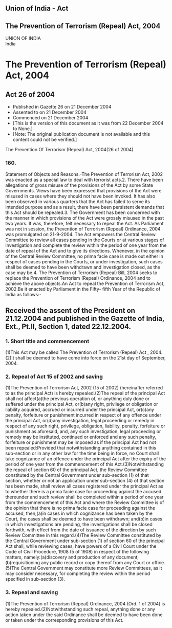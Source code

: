 ## Union of India - Act

## The Prevention of Terrorism (Repeal) Act, 2004

UNION OF INDIA  
India

# The Prevention of Terrorism (Repeal) Act, 2004

## Act 26 of 2004

  * Published in Gazette 26 on 21 December 2004 
  * Assented to on 21 December 2004 
  * Commenced on 21 December 2004 
  * [This is the version of this document as it was from 22 December 2004 to None.] 
  * [Note: The original publication document is not available and this content could not be verified.] 

The Prevention Of Terrorism (Repeal) Act, 2004(26 of 2004)

### 160.

Statement of Objects and Reasons.-The Prevention of Terrorism Act, 2002 was
enacted as a special law to deal with terrorist acts.2\. There have been
allegations of gross misuse of the provisions of the Act by some State
Governments. Views have been expressed that provisions of the Act were misused
in cases where they should not have been invoked. It has also been observed in
various quarters that the Act has failed to serve its intended purpose and as
a result, there have been persistent demands that this Act should be
repealed.3\. The Government has been concerned with the manner in which
provisions of the Act were grossly misused in the past two years. It was,
therefore, felt necessary to repeal the Act. As Parliament was not in session,
the Prevention of Terrorism (Repeal) Ordinance, 2004 was promulgated on
21-9-2004. The Act empowers the Central Review Committee to review all cases
pending in the Courts or at various stages of investigation and complete the
review within the period of one year from the date of repeal of the Act and to
give its directions. Whenever, in the opinion of the Central Review Committee,
no prima facie case is made out either in respect of cases pending in the
Courts, or under investigation, such cases shall be deemed to have been
withdrawn and investigation closed, as the case may be.4\. The Prevention of
Terrorism (Repeal) Bill, 2004 seeks to replace the Prevention of Terrorism
(Repeal) Ordinance, 2004 and to achieve the above objects.An Act to repeal the
Prevention of Terrorism Act, 2002.Be it enacted by Parliament in the Fifty-
fifth Year of the Republic of India as follows:-

Received the assent of the President on 21.12.2004 and published in the
Gazette of India, Ext., Pt.II, Section 1, dated 22.12.2004.  
---  
  
### 1. Short title and commencement

(1)This Act may be called The Prevention of Terrorism (Repeal) Act ,
2004.(2)It shall be deemed to have come into force on the 21st day of
September, 2004.

### 2. Repeal of Act 15 of 2002 and saving

(1)The Prevention of Terrorism Act, 2002 (15 of 2002) (hereinafter referred to
as the principal Act) is hereby repealed.(2)The repeal of the principal Act
shall not affect(a)the previous operation of, or anything duly done or
suffered under the principal Act, or(b)any right, privilege or obligation or
liability acquired, accrued or incurred under the principal Act, or(c)any
penalty, forfeiture or punishment incurred in respect of any offence under the
principal Act, or(d)any investigation, legal proceeding or remedy in respect
of any such right, privilege, obligation, liability, penalty, forfeiture or
punishment as aforesaid, and, any such investigation, legal proceeding or
remedy may be instituted, continued or enforced and any such penalty,
forfeiture or punishment may be imposed as if the principal Act had not been
repealed:Provided that notwithstanding anything contained in this sub-section
or in any other law for the time being in force, no Court shall take
cognizance of an offence under the principal Act after the expiry of the
period of one year from the commencement of this Act.(3)Notwithstanding the
repeal of section 60 of the principal Act, the Review Committee constituted by
the Central Government under sub-section (1) of that section, whether or not
an application under sub-section (4) of that section has been made, shall
review all cases registered under the principal Act as to whether there is a
prima facie case for proceeding against the accused thereunder and such review
shall be completed within a period of one year from the commencement of this
Act and where the Review Committee is of the opinion that there is no prima
facie case for proceeding against the accused, then,(a)in cases in which
cognizance has been taken by the Court, the cases shall be deemed to have been
withdrawn; and(b)in cases in which investigations are pending, the
investigations shall be closed forthwith, with effect from the date of
issuance of the direction by such Review Committee in this regard.(4)The
Review Committee constituted by the Central Government under sub-section (1)
of section 60 of the principal Act shall, while reviewing cases, have powers
of a Civil Court under the Code of Civil Procedure, 1908 (5 of 1908) in
respect of the following matters, namely:(a)discovery and production of any
document;(b)requisitioning any public record or copy thereof from any Court or
office.(5)The Central Government may constitute more Review Committees, as it
may consider necessary, for completing the review within the period specified
in sub-section (3).

### 3. Repeal and saving

(1)The Prevention of Terrorism (Repeal) Ordinance, 2004 (Ord. 1 of 2004) is
hereby repealed.(2)Notwithstanding such repeal, anything done or any action
taken under the said Ordinance shall be deemed to have been done or taken
under the corresponding provisions of this Act.

